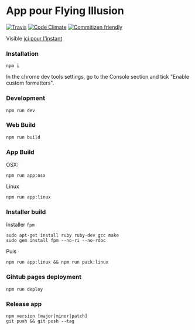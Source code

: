 # App pour Flying Illusion

[![Travis](https://img.shields.io/travis/xseignard/flying-illusion.svg?style=flat-square)](https://travis-ci.org/xseignard/flying-illusion) [![Code Climate](https://img.shields.io/codeclimate/coverage/github/xseignard/flying-illusion.svg?style=flat-square)](https://codeclimate.com/github/xseignard/flying-illusion/coverage) [![Commitizen friendly](https://img.shields.io/badge/commitizen-friendly-brightgreen.svg?style=flat-square)](http://commitizen.github.io/cz-cli/)

Visible [ici pour l'instant](http://xseignard.github.io/flying-illusion/)

### Installation
```
npm i
```
In the chrome dev tools settings, go to the Console section and tick "Enable custom formatters".

### Development
```
npm run dev
```

### Web Build
```
npm run build
```

### App Build
OSX:
```
npm run app:osx
```

Linux
```
npm run app:linux
```

### Installer build

Installer `fpm`
```
sudo apt-get install ruby ruby-dev gcc make
sudo gem install fpm --no-ri --no-rdoc
```

Puis
```
npm run app:linux && npm run pack:linux
```

### Gihtub pages deployment
```
npm run deploy
```

### Release app
```
npm version [major|minor|patch]
git push && git push --tag
```
